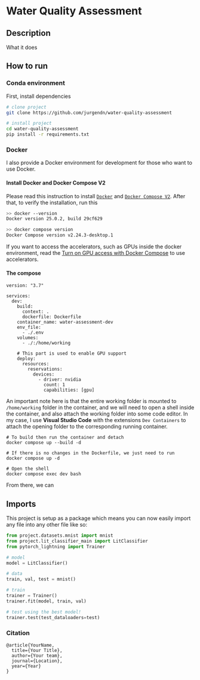 
# Water Quality Assessment

## Description

What it does

## How to run

### Conda environment

First, install dependencies

```bash
# clone project   
git clone https://github.com/jurgendn/water-quality-assessment

# install project   
cd water-quality-assessment
pip install -r requirements.txt
```

### Docker

I also provide a Docker environment for development for those who want to use Docker.

#### Install Docker and Docker Compose V2

Please read this instruction to install [`Docker`](https://docs.docker.com/engine/install/ubuntu/) and [`Docker Compose V2`](https://docs.docker.com/compose/migrate/). After that, to verify the installation, run this

```bash
>> docker --version
Docker version 25.0.2, build 29cf629

>> docker compose version
Docker Compose version v2.24.3-desktop.1
```

If you want to access the accelerators, such as GPUs inside the docker environment, read the [Turn on GPU access with Docker Compose](https://docs.docker.com/compose/gpu-support/) to use accelerators.

#### The compose

```compose
version: "3.7"

services:
  dev:
    build:
      context: .
      dockerfile: Dockerfile
    container_name: water-assessment-dev
    env_file:
      - ./.env
    volumes:
      - ./:/home/working

    # This part is used to enable GPU support
    deploy:
      resources:
        reservations:
          devices:
            - driver: nvidia
              count: 1
              capabilities: [gpu]

```

An important note here is that the entire working folder is mounted to `/home/working` folder in the container, and we will need to open a shell inside the container, and also attach the working folder into some code editor. In my case, I use **Visual Studio Code** with the extensions `Dev Containers` to attach the opening folder to the corresponding running container.

```lang-sh
# To build then run the container and detach
docker compose up --build -d

# If there is no changes in the Dockerfile, we just need to run
docker compose up -d

# Open the shell
docker compose exec dev bash
```

From there, we can

## Imports

This project is setup as a package which means you can now easily import any file into any other file like so:

```python
from project.datasets.mnist import mnist
from project.lit_classifier_main import LitClassifier
from pytorch_lightning import Trainer

# model
model = LitClassifier()

# data
train, val, test = mnist()

# train
trainer = Trainer()
trainer.fit(model, train, val)

# test using the best model!
trainer.test(test_dataloaders=test)
```

### Citation

```
@article{YourName,
  title={Your Title},
  author={Your team},
  journal={Location},
  year={Year}
}
```
